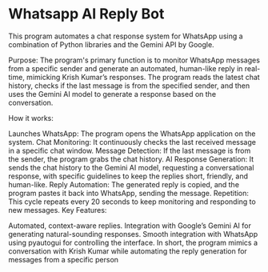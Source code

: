 # Whatsapp AI Reply Bot
This program automates a chat response system for WhatsApp using a combination of Python libraries and the Gemini API by Google.

Purpose:
The program's primary function is to monitor WhatsApp messages from a specific sender and generate an automated, human-like reply in real-time, mimicking Krish Kumar’s responses. The program reads the latest chat history, checks if the last message is from the specified sender, and then uses the Gemini AI model to generate a response based on the conversation.

How it works:

Launches WhatsApp: The program opens the WhatsApp application on the system.
Chat Monitoring: It continuously checks the last received message in a specific chat window.
Message Detection: If the last message is from the sender, the program grabs the chat history.
AI Response Generation: It sends the chat history to the Gemini AI model, requesting a conversational response, with specific guidelines to keep the replies short, friendly, and human-like.
Reply Automation: The generated reply is copied, and the program pastes it back into WhatsApp, sending the message.
Repetition: This cycle repeats every 20 seconds to keep monitoring and responding to new messages.
Key Features:

Automated, context-aware replies.
Integration with Google’s Gemini AI for generating natural-sounding responses.
Smooth integration with WhatsApp using pyautogui for controlling the interface.
In short, the program mimics a conversation with Krish Kumar while automating the reply generation for messages from a specific person

